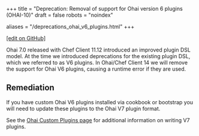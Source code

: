 +++
title = "Deprecation: Removal of support for Ohai version 6 plugins (OHAI-10)"
draft = false
robots = "noindex"


aliases = "/deprecations_ohai_v6_plugins.html"
+++

[\[edit on GitHub\]](https://github.com/chef/chef-web-docs/blob/master/content/deprecations_ohai_v6_plugins.md)

Ohai 7.0 released with Chef Client 11.12 introduced an improved plugin
DSL model. At the time we introduced deprecations for the existing
plugin DSL, which we referred to as V6 plugins. In Ohai/Chef Client 14
we will remove the support for Ohai V6 plugins, causing a runtime error
if they are used.

## Remediation

If you have custom Ohai V6 plugins installed via cookbook or bootstrap
you will need to update these plugins to the Ohai V7 plugin format.

See the [Ohai Custom Plugins page](/ohai_custom/) for additional
information on writing V7 plugins.
